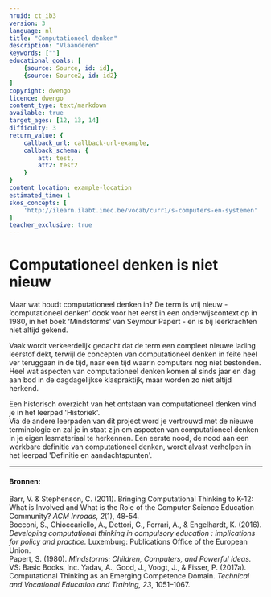 ```yaml
---
hruid: ct_ib3
version: 3
language: nl
title: "Computationeel denken"
description: "Vlaanderen"
keywords: [""]
educational_goals: [
    {source: Source, id: id}, 
    {source: Source2, id: id2}
]
copyright: dwengo
licence: dwengo
content_type: text/markdown
available: true
target_ages: [12, 13, 14]
difficulty: 3
return_value: {
    callback_url: callback-url-example,
    callback_schema: {
        att: test,
        att2: test2
    }
}
content_location: example-location
estimated_time: 1
skos_concepts: [
    'http://ilearn.ilabt.imec.be/vocab/curr1/s-computers-en-systemen'
]
teacher_exclusive: true
---
```


# Computationeel denken is niet nieuw

Maar wat houdt computationeel denken in? De term is vrij nieuw - ‘computationeel denken’ dook voor het eerst in een onderwijscontext op in 1980, in het boek ‘Mindstorms’ van Seymour Papert - en is bij leerkrachten niet altijd gekend. 

<div class="alert alert-box alert-success">
    Vaak wordt verkeerdelijk gedacht dat de term een compleet nieuwe lading leerstof dekt, terwijl de concepten van computationeel denken in feite heel ver teruggaan in de tijd, naar een tijd waarin computers nog niet bestonden. Heel wat aspecten van computationeel denken komen al sinds jaar en dag aan bod in de dagdagelijkse klaspraktijk, maar worden zo niet altijd herkend.
</div>

Een historisch overzicht van het ontstaan van computationeel denken vind je in het leerpad 'Historiek'.<br>
Via de andere leerpaden van dit project word je vertrouwd met de nieuwe terminologie en zal je in staat zijn om aspecten van computationeel denken in je eigen lesmateriaal te herkennen.
Een eerste nood, de nood aan een werkbare definitie van computationeel denken, wordt alvast verholpen in het leerpad 'Definitie en aandachtspunten'.

---------------------------------
#### Bronnen:
Barr, V. & Stephenson, C. (2011). Bringing Computational Thinking to K-12: What is Involved and What is the Role of the Computer Science Education Community? *ACM
Inroads, 2*(1), 48-54.<br>
Bocconi, S., Chioccariello, A., Dettori, G., Ferrari, A., & Engelhardt, K. (2016). *Developing computational thinking in compulsory education : implications for policy and practice.* Luxemburg: Publications Office of the European Union.<br>
Papert, S. (1980). *Mindstorms: Children, Computers, and Powerful Ideas.* VS: Basic Books, Inc.
Yadav, A., Good, J., Voogt, J., & Fisser, P. (2017a). Computational Thinking as an Emerging Competence Domain. *Technical and Vocational Education and Training, 23*, 1051–1067.
